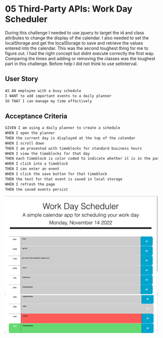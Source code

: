 # 05 Third-Party APIs: Work Day Scheduler

During this challenge I needed to use jquery to target the id and class attributes to change the display of the calendar. I also needed to set the localStorage and get the localStorage to save and retrieve the values entered into the calendar. This was the second toughest thing for me to figure out. I had the right concept but didnt execute correctly the first way. Comparing the times and adding or removing the classes was the toughest part in this challenge. Before help I did not think to use setInterval.

## User Story

```md
AS AN employee with a busy schedule
I WANT to add important events to a daily planner
SO THAT I can manage my time effectively
```

## Acceptance Criteria

```md
GIVEN I am using a daily planner to create a schedule
WHEN I open the planner
THEN the current day is displayed at the top of the calendar
WHEN I scroll down
THEN I am presented with timeblocks for standard business hours
WHEN I view the timeblocks for that day
THEN each timeblock is color coded to indicate whether it is in the past, present, or future
WHEN I click into a timeblock
THEN I can enter an event
WHEN I click the save button for that timeblock
THEN the text for that event is saved in local storage
WHEN I refresh the page
THEN the saved events persist
```

![plot](./assets/images/mod5-image1.png)
![plot](./assets/images/mod5-image2.png)
